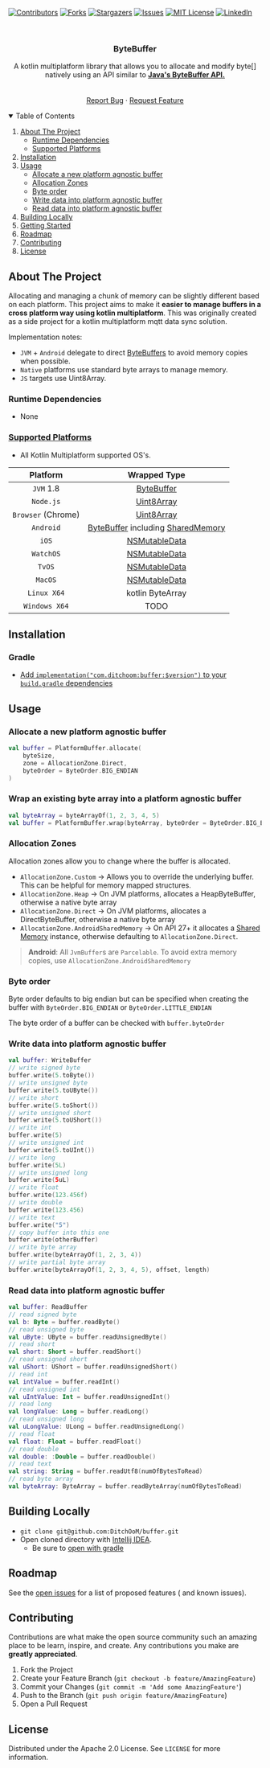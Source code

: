[![Contributors][contributors-shield]][contributors-url]
[![Forks][forks-shield]][forks-url]
[![Stargazers][stars-shield]][stars-url]
[![Issues][issues-shield]][issues-url]
[![MIT License][license-shield]][license-url]
[![LinkedIn][linkedin-shield]][linkedin-url]


<!-- PROJECT LOGO -->
<!--suppress ALL -->

<br />
<p align="center">
<h3 align="center">ByteBuffer</h3>

<p align="center">
A kotlin multiplatform library that allows you to allocate and modify byte[] natively using an API similar to <a href="https://docs.oracle.com/javase/8/docs/api/java/nio/ByteBuffer.html"><strong>Java's ByteBuffer API.</strong></a>
<br />
<!-- <a href="https://github.com/DitchOoM/buffer"><strong>Explore the docs »</strong></a> -->
<br />
<br />
<!-- <a href="https://github.com/DitchOoM/buffer">View Demo</a>
· -->
<a href="https://github.com/DitchOoM/buffer/issues">Report Bug</a>
·
<a href="https://github.com/DitchOoM/buffer/issues">Request Feature</a>
</p>


<details open="open">
  <summary>Table of Contents</summary>
  <ol>
    <li>
      <a href="#about-the-project">About The Project</a>
      <ul>
        <li><a href="#runtime-dependencies">Runtime Dependencies</a></li>
      </ul>
      <ul>
        <li><a href="#supported-platforms">Supported Platforms</a></li>
      </ul>
    </li>
    <li><a href="#installation">Installation</a></li>
    <li>
      <a href="#usage">Usage</a>
      <ul>
        <li><a href="#allocate-a-new-platform-agnostic-buffer">Allocate a new platform agnostic buffer</a></li>
        <li><a href="#allocation-zones">Allocation Zones</a></li>
        <li><a href="#byte-order">Byte order</a></li>
        <li><a href="#write-data-into-platform-agnostic-buffer">Write data into platform agnostic buffer</a></li>
        <li><a href="#read-data-into-platform-agnostic-buffer">Read data into platform agnostic buffer</a></li>
      </ul>
    </li>
    <li>
      <a href="#building-locally">Building Locally</a>
    </li>
    <li><a href="#getting-started">Getting Started</a></li>
    <li><a href="#roadmap">Roadmap</a></li>
    <li><a href="#contributing">Contributing</a></li>
    <li><a href="#license">License</a></li>
  </ol>
</details>

## About The Project

Allocating and managing a chunk of memory can be slightly different based on each platform. This
project aims to make it **easier to manage buffers in a cross platform way using kotlin
multiplatform**. This was originally created as a side project for a kotlin multiplatform mqtt data
sync solution.

Implementation notes:

* `JVM` + `Android` delegate to direct [ByteBuffers][byte-buffer-api] to avoid memory copies when
  possible.
* `Native` platforms use standard byte arrays to manage memory.
* `JS` targets use Uint8Array.

### Runtime Dependencies

* None

### [Supported Platforms](https://kotlinlang.org/docs/reference/mpp-supported-platforms.html)

* All Kotlin Multiplatform supported OS's.

| Platform |                                                                            Wrapped Type                                                                             |  
| :---: |:-------------------------------------------------------------------------------------------------------------------------------------------------------------------:|
| `JVM` 1.8 |                                 [ByteBuffer](https://docs.oracle.com/en/java/javase/12/docs/api/java.base/java/nio/ByteBuffer.html)                                 |
| `Node.js` |                              [Uint8Array](https://developer.mozilla.org/en-US/docs/Web/JavaScript/Reference/Global_Objects/Uint8Array)                              |
| `Browser` (Chrome) |                              [Uint8Array](https://developer.mozilla.org/en-US/docs/Web/JavaScript/Reference/Global_Objects/Uint8Array)                              |
| `Android` | [ByteBuffer](https://developer.android.com/reference/java/nio/ByteBuffer) including [SharedMemory](https://developer.android.com/reference/android/os/SharedMemory) |
| `iOS` |                                  [NSMutableData](https://developer.apple.com/documentation/foundation/nsmutabledata?language=objc)                                  |
| `WatchOS` |                                  [NSMutableData](https://developer.apple.com/documentation/foundation/nsmutabledata?language=objc)                                  |
| `TvOS` |                                  [NSMutableData](https://developer.apple.com/documentation/foundation/nsmutabledata?language=objc)                                  |
| `MacOS` |                                  [NSMutableData](https://developer.apple.com/documentation/foundation/nsmutabledata?language=objc)                                  |
| `Linux X64` |                                                                          kotlin ByteArray                                                                           |
| `Windows X64` |                                                                                TODO                                                                                 |

## Installation

### Gradle

- [Add `implementation("com.ditchoom:buffer:$version")` to your `build.gradle` dependencies](https://search.maven.org/artifact/com.ditchoom/buffer)

## Usage

### Allocate a new platform agnostic buffer

```kotlin
val buffer = PlatformBuffer.allocate(
    byteSize,
    zone = AllocationZone.Direct,
    byteOrder = ByteOrder.BIG_ENDIAN
)
```

### Wrap an existing byte array into a platform agnostic buffer

```kotlin
val byteArray = byteArrayOf(1, 2, 3, 4, 5)
val buffer = PlatformBuffer.wrap(byteArray, byteOrder = ByteOrder.BIG_ENDIAN)
```

### Allocation Zones

Allocation zones allow you to change where the buffer is allocated.

- `AllocationZone.Custom` -> Allows you to override the underlying buffer. This can be helpful for
  memory mapped structures.
- `AllocationZone.Heap` -> On JVM platforms, allocates a HeapByteBuffer, otherwise a native byte
  array
- `AllocationZone.Direct` -> On JVM platforms, allocates a DirectByteBuffer, otherwise a native byte
  array
- `AllocationZone.AndroidSharedMemory` -> On API 27+ it allocates
  a [Shared Memory](https://developer.android.com/reference/android/os/SharedMemory) instance,
  otherwise defaulting to `AllocationZone.Direct`.

> **Android**: All `JvmBuffer`s are `Parcelable`. To avoid extra memory copies, use `AllocationZone.AndroidSharedMemory`

### Byte order

Byte order defaults to big endian but can be specified when creating the buffer
with `ByteOrder.BIG_ENDIAN`
or `ByteOrder.LITTLE_ENDIAN`

The byte order of a buffer can be checked with `buffer.byteOrder`

### Write data into platform agnostic buffer

```kotlin
val buffer: WriteBuffer
// write signed byte
buffer.write(5.toByte())
// write unsigned byte
buffer.write(5.toUByte())
// write short
buffer.write(5.toShort())
// write unsigned short
buffer.write(5.toUShort())
// write int
buffer.write(5)
// write unsigned int
buffer.write(5.toUInt())
// write long
buffer.write(5L)
// write unsigned long
buffer.write(5uL)
// write float
buffer.write(123.456f)
// write double
buffer.write(123.456)
// write text
buffer.write("5")
// copy buffer into this one
buffer.write(otherBuffer)
// write byte array
buffer.write(byteArrayOf(1, 2, 3, 4))
// write partial byte array
buffer.write(byteArrayOf(1, 2, 3, 4, 5), offset, length)
```

### Read data into platform agnostic buffer

```kotlin
val buffer: ReadBuffer
// read signed byte
val b: Byte = buffer.readByte()
// read unsigned byte
val uByte: UByte = buffer.readUnsignedByte()
// read short
val short: Short = buffer.readShort()
// read unsigned short
val uShort: UShort = buffer.readUnsignedShort()
// read int
val intValue = buffer.readInt()
// read unsigned int
val uIntValue: Int = buffer.readUnsignedInt()
// read long
val longValue: Long = buffer.readLong()
// read unsigned long
val uLongValue: ULong = buffer.readUnsignedLong()
// read float
val float: Float = buffer.readFloat()
// read double
val double: :Double = buffer.readDouble()
// read text
val string: String = buffer.readUtf8(numOfBytesToRead)
// read byte array
val byteArray: ByteArray = buffer.readByteArray(numOfBytesToRead)
```

## Building Locally

- `git clone git@github.com:DitchOoM/buffer.git`
- Open cloned directory with [Intellij IDEA](https://www.jetbrains.com/idea/download).
    - Be sure
      to [open with gradle](https://www.jetbrains.com/help/idea/gradle.html#gradle_import_project_start)

## Roadmap

See the [open issues](https://github.com/DitchOoM/buffer/issues) for a list of proposed features (
and known issues).

## Contributing

Contributions are what make the open source community such an amazing place to be learn, inspire,
and create. Any contributions you make are **greatly appreciated**.

1. Fork the Project
2. Create your Feature Branch (`git checkout -b feature/AmazingFeature`)
3. Commit your Changes (`git commit -m 'Add some AmazingFeature'`)
4. Push to the Branch (`git push origin feature/AmazingFeature`)
5. Open a Pull Request

## License

Distributed under the Apache 2.0 License. See `LICENSE` for more information.

[contributors-shield]: https://img.shields.io/github/contributors/DitchOoM/buffer.svg?style=for-the-badge

[contributors-url]: https://github.com/DitchOoM/buffer/graphs/contributors

[forks-shield]: https://img.shields.io/github/forks/DitchOoM/buffer.svg?style=for-the-badge

[forks-url]: https://github.com/DitchOoM/buffer/network/members

[stars-shield]: https://img.shields.io/github/stars/DitchOoM/buffer.svg?style=for-the-badge

[stars-url]: https://github.com/DitchOoM/buffer/stargazers

[issues-shield]: https://img.shields.io/github/issues/DitchOoM/buffer.svg?style=for-the-badge

[issues-url]: https://github.com/DitchOoM/buffer/issues

[license-shield]: https://img.shields.io/github/license/DitchOoM/buffer.svg?style=for-the-badge

[license-url]: https://github.com/DitchOoM/buffer/blob/master/LICENSE.md

[linkedin-shield]: https://img.shields.io/badge/-LinkedIn-black.svg?style=for-the-badge&logo=linkedin&colorB=555

[linkedin-url]: https://www.linkedin.com/in/thebehera

[byte-buffer-api]: https://docs.oracle.com/javase/8/docs/api/java/nio/ByteBuffer.html

[maven-central]: https://search.maven.org/search?q=com.ditchoom

[npm]: https://www.npmjs.com/search?q=ditchoom-buffer

[cocoapods]: https://cocoapods.org/pods/DitchOoM-buffer

[apt]: https://packages.ubuntu.com/search?keywords=ditchoom&searchon=names&suite=groovy&section=all

[yum]: https://pkgs.org/search/?q=DitchOoM-buffer

[chocolately]: https://chocolatey.org/packages?q=DitchOoM-buffer
